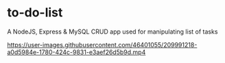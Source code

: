 # to-do-list
A NodeJS, Express &amp; MySQL CRUD app used for manipulating list of tasks


https://user-images.githubusercontent.com/46401055/209991218-a0d5984e-1780-424c-9831-e3aef26d5b9d.mp4

